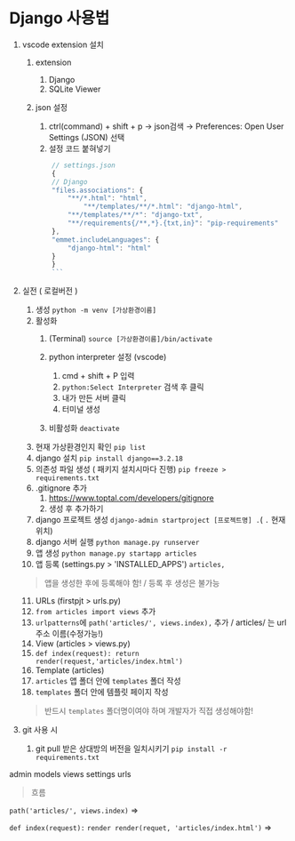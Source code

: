 # Django 사용법

1. vscode extension 설치

   1. extension 
      1. Django
      2. SQLite Viewer

   2. json 설정
      1.  ctrl(command) + shift + p → json검색 → Preferences: Open User Settings (JSON) 선택
      2. 설정 코드 붙혀넣기 
        ```jsx
            // settings.json
            {
            // Django
            "files.associations": {
                "**/*.html": "html",
                    "**/templates/**/*.html": "django-html",
                "**/templates/**/*": "django-txt",
                "**/requirements{/**,*}.{txt,in}": "pip-requirements"
            },
            "emmet.includeLanguages": {
                "django-html": "html"
            }
            }
            ```
2. 실전 ( 로컬버전 )
   1. 생성
   ``` python -m venv [가상환경이름] ```
   2. 활성화 
      1. (Terminal)
      ``` source [가상환경이름]/bin/activate ```
   
      2. python interpreter 설정 (vscode)
         1. cmd + shift + P 입력
         2. `python:Select Interpreter` 검색 후 클릭
         3. 내가 만든 서버 클릭
         4. 터미널 생성
      3. 비활성화
      ``` deactivate ```
   3. 현재 가상환경인지 확인
   ``` pip list ```
   4. django 설치
   ``` pip install django==3.2.18 ```
   5. 의존성 파일 생성 ( 패키지 설치시마다 진행)
   ``` pip freeze > requirements.txt ```
   6. .gitignore 추가
      1. https://www.toptal.com/developers/gitignore
      2. 생성 후 추가하기
   7.  django 프로젝트 생성
   ``` django-admin startproject [프로젝트명] . ```( `.` 현재위치)
   8.  django 서버 실행
   ``` python manage.py runserver ``` 
   9. 앱 생성
   ``` python manage.py startapp articles ```
   10. 앱 등록 (settings.py > 'INSTALLED_APPS')
   ``` articles, ```
   > 앱을 생성한 후에 등록해야 함! / 등록 후 생성은 불가능
   11. URLs (firstpjt > urls.py)
      1. `from articles import views` 추가
      2. `urlpatterns`에 `path('articles/', views.index),` 추가 / articles/ 는 url 주소 이름(수정가능!)
   12. View (articles > views.py)
      1. `def index(request):
            return render(request,'articles/index.html')`
   13. Template (articles)
      1.  `articles` 앱 폴더 안에 `templates` 폴더 작성
      2.  `templates` 폴더 안에 템플릿 페이지 작성
      > 반드시 `templates` 폴더명이여야 하며 개발자가 직접 생성해야함! 







3. git 사용 시
   1. git pull 받은 상대방의 버전을 일치시키기
   ``` pip install -r requirements.txt ```

admin
models
views
settings
urls


> 흐름

<URLs>

`path('articles/', views.index)` =>

<View>

`def index(request):`
   `render render(requet, 'articles/index.html')` =>

<Template>

`articles/templates/articles/index.html`




## MODEL 

1. 작성
> articles > models.py
``` py
class Article(models.Model):
    # 필드이름 = 데이터 타입(제약조건)
    title = models.CharField(max_length=10) # 길이제한 O
    content = models.TextField() # 길이제한 X
``` 

2. migration 생성
> 터미널
``` python manage.py makemigrations ```   



3. 전달
> 터미널 
``` python manage.py migrate ```


## ADMIN

1. 계정 생성
> 터미널
``` python manage.py createsupersuer ```
- admin
- `Enter`
- password
- repassword


> 확인용
`python manage.py showmigrations `

> 설계도 번역본 확인 
` python manage.py sqlmigrate articles 0001 `


> 초기화
- 만든 파일 다 삭제하면 됨



## 초기설정
- APP에 urls.py 추가하기
``` py
from django.urls import path
from . import views

app_name = 'todos'
urlpatterns = [
   path('', views.index, name='index') ,
]
```
- 기존 Projects에 urls.py 에 연결하기

```py
from django.urls import path, include

urlpatterns = [
   path('todos/', include('todos.urls')),
]
```

- views.py
```py
from .models import Todo

def index(request):
    todos = Todo.objects.all()
    context = {
        'todos' : todos , 
    }
    return render(request, 'todos/index.html', context)

```
- templates/todos 에 index.html 생성

### 조회

- views.py
```
from .models import Todo

def index(request):
   todo = Todo.objects.all()
   context = {
      'todos' : todos,
   }
   return render(request, 'todos/index.html', context)

```

- index.html
{% for article in articles %}
       <p>article : {{ article }} </p>
       <p>글 번호 :
            <a href="{% url 'articles:detail' article.pk %}">{{ article.pk }}</a>
        </p> 
       <p>article.content : {{ article.content}} </p> 
    {% endfor %}


## 추가경로

settings.py => TEMPLATES
'DIRS" : [기본 템플릿 경로 외에 추가 경로를 작성],
ex[ BASE_DIR / 'my_templates']


## QuerySet API 
> 터미널
``` pip install ipython django-extensions ```

> settings.py > INSTALLED_APP 
- ` 'django_extensions', ` 입력

- 업데이트 
``` pip freeze > requirements.txt ```


안될떄

<!-- 일단 pip list 명령 대신에 python -m pip list 명령을 실행해보시고, 그 결과를 비교해보시겠어요?

그리고 라이브러리 설치도 python -m pip install django-extensions 명령으로 설치하신 후에 manage.py 명령을 수행해보시겠어요? -->

python3 manage.py shell_plus
--ipython 이거 치고
아래꺼 치기
> 터미널 
``` python3 manage.py shell_plus ```

` article = Article() `

` article.title = 'title' ` title에 값 할당

` article.content = 'django!' ` content에 값 할당

` article.save() ` 저장하기

` Article.objects.all() ` 저장되었나 확인하기

- db가서 확인하기 


<!-- 한번에 쓰기 -->
` article = Article(title='second', content='django!') `

articles에 넣기
` articles = Article.objects.all() `


<!-- 다른 방법 -->
` Article.objects.create(title='third', content='django!') `



단일 데이터 조회

` article = Article.objects.get(pk=1) `

` Article.objects.filter(content='django!') `

특정 단어로 시작하는 것 조회

` Article.objects.filter(content__startswith='dj') `

특정 단어가 들어가는 것 조회

` Article.objects.filter(content__contains='!') `

지정한 숫자보다 높은 것 조회

` Article.onjects.filter(pk__gte=3)

- 수정

article = Article.objects.get(pk=1)

article.content = '수정할 내용

article.save()


- 삭제

article.delete()

반복문
```py 
for article in articles:
   print(article)
   print(article.id) id 조회 pk로 쳐도 조회 가능
```

전체 조회

단일객체 조회

- 생성


## FORM

- articles 앱에 forms.py 파일 생성
```py
from django import forms

class ArticleForm(forms.Form):
   title = forms.CharField(max_length=10)
   content = forms.CharField()
```

- form class 를 적용한 new 로직

```py
from .forms import ArticleForm

def new(request):
   form = ArticleForm()
   context = {
      'form' : form,
   }
   return render(request, 'articles/new.html', context)
```

- articles/new.html 에 form 적용

```py
{{ form }}

```
- p tag 적용한 form

```
{{ form.as_p }}
```

- 속성을 바꾸고 싶을 때
articles/forms.py

```

content = forms.CharField(widget=forms.Textarea)

```


## ModelForm ( DB에 저장 )

- ModelForm class 선언

articles/forms.py
```py
from django import forms
from .models import Article

class ArticleForm(forms.ModelForm):
   class Meta:
      model = Article
      fields = '__all__' ( 여기에 원하는 요소 넣을 수 있음)
      (ex_1)
      fields = ('title',) > title 만 나옴
      (ex_2)
      fields = ('title','content',)
      
      exclude = ('title',) > title 만 제외시킬수 있음
```


- ModelForm create 로직

articles/views.py
```py
from .forms import ArticleForm

def create(request):
   form = ArticleForm(request.POST)
   # 통과 했을 때
   if form.is_valid():
      article = form.save()
      return redirect('articles:detail', article.pk)
   # 통과하지 못했을 때
   context = {
      'form' : form,
   }
   return render(request, 'articles/new.html', context)
```

- edit 의 value 정해주기

articles/views
```py
def edit(request, pk):
   article = Article.objects.get(pk=pk)
   form = ArticleForm(instance=article)
   context = {
      'article': article,
      'form': form,
   }
   return render(request, 'articles/edit.html', context)

```


```py

def update(request,pk):
    article = Article.objects.get(pk=pk)
    if request.method == 'POST':
        form = ArticleForm(request.POST, instance=article)
        if form.is_valid():
            form.save()
            return redirect('articles:detail', article.pk)
    else:
        form = ArticleForm(instance=article)
    context = {
        'article': article,
        'form': form,
    }
    return render(request, 'articles/update.html', context)

```


- SAVE
articles/forms.py
```py
class ArticleForm(forms.ModelForm):
    title = forms.CharField(
        label='제목',
        widget=forms.TextInput(
            attrs={
                'class': 'my-title',
                'placeholder': '제목을 입력해주세요.'
            }
        )
    )
```


- NEW , CREATE 병합
articles/views.py
```py
def create(request):
    # HTTP requests method가 POST라면
    if request.method == 'POST':
        form = ArticleForm(request.POST)
        if form.is_valid():
            article = form.save()
            return redirect('articles:detail', article.pk)
    # POST가 아니라면
    else:
        form = ArticleForm()
    context = {
        'form': form,
    }
    return render(request, 'articles/new.html', context)
```

불필요해진 new url 제거

articles/views.py
```py
   path('new/') 삭제
```

코드 수정
articles/index.html
```html
<a href="{% url 'articles:create' %}">CREATE</a>
```
articles/create.html
```html
<h1>CREATE</h1>
<form action="{% url 'articles:create' %}" method="POST">
{% csrf_token %}
{{ form.as_p}}
</form>
```

articles/views.py
```py
def create(request):
   ...
   ...
   return render(request, 'articles/create.html', context)
```

결론 = create + new = create
      update + edit = update



## Cookie & Sessions

- 생성

accounts/urls.py
```py
from django.urls import path
from . import views

app_name = 'accounts'
urlpatterns = [

]
```

crud/urls.py
``` py
urlpatterns = [
   ...,
   path('accounts/', include('accounts.urls')),
]
```

accounts/models.py  
```py
from django.contrib.auth.models import AbstractUser

class User(AbstractUser):
   pass

```

settings.py
```py

AUTH_USER_MODEL = 'accounts.User' # 기본 값 'auth.User'
```

accounts/admin.py
```py
from django.contrib.auth.admin import UserAdmin
from .models import User

admin.site.register(User, UserAdmin)
```
> 주의
프로젝트 중간에 AUTH_USER_MODEL을 변경 할 수 없음

- 데이터베이스 초기화
1. articles/migtations/ 번호붙은 친구들 삭제
2. 데이터베이스 삭제 (db.sqlite3)

다시 생성
python manage.py makemigrations
python manage.py migrate


## LOGIN
<Cookie,Sessions 와 이어서 진행>

accounts/urls.py
```py
from django.urls import path
from . import views

app_name = 'accounts'
urlpatterns = [
   path('login/', views.login, name='login'),
]
```

accounts/views.py
```py
from django.contrib.auth.forms import AuthenticationForm

def login(request):
   if request.method == 'POST':
      form = AuthenticationForm(request, request.POST)
      if form.is_valid():
         auth_login(request, form.get_user())
         return redirect('articles:index')

   else:
      form = AuthenticationForm()
   context = {
      'form' : form,
   }
   return render(request, 'accounts/login.html', context)
```

templates/accounts/login.html
```html
  <h1>로그인</h1>
  <form action="{% url 'accounts:login' %}" method="POST">
    {% csrf_token %}
    {{ form.as_p }}
    <input type="submit">
  </form>
```

articles/index.html
```html
  <a href="{% url 'accounts:login' %}">Login</a>
```


## LOGOUT
accounts/urls.py
```py
    path('logout/', views.logout, name='logout'),
```

accounts/views.py
```py
from django.contrib.auth import logout as auth_logout

def logout(request):
    auth_logout(request)
    return redirect('articles:index')
```

articles/index.html
```html
  <form action="{% url 'accounts:logout' %}" method="POST">
    {% csrf_token %}
    <input type="submit" value="Logout">
  </form>
```

- 로그인 유저 정보 출력

articles/index.html
```html
  <h3>안녕하세요, {{ user }} 님!</h3>
```


## 회원가입

accounts/urls.py
```py
   path('login/', views.login, name='login'),
   path('logout/', views.login, name='logout'),
   path('signup/', views.signup, name='signup'),

```

accounts/forms.py 생성
```py
from django.contrib.auth.forms import UserCreationForm
from django.contrib.auth import get_user_model

class CustomUserCreationForm(UserCreationForm):
   class Meta(UserCreationForm.Meta):
      model = get_user_model()

```

accounts/views.py
```py
from django.contrib.auth.forms import AuthenticationForm, UserCreationForm
from .forms import CustomUserCreationForm 

def signup(request):
   if request.method == 'POST':
      form = CustomUserCreationForm(request.POST)
      if form.is_valid():
         form.save()
         # 만약 회원가입 후 로그인까지 진행하려면
         user = form.save()
         auth_login(request, user)
         return redirect('articles:index')
   else:
      form = CustomUserCreationForm()
   context = {
      'form' : form,
   }
   return render(request, 'accounts/signup.html', context)
```

accounts/signup.html 생성
```html
<form action="{% url 'accounts:signup'%}"  method="POST">
   {% csrf_token %}
   {{form.as_p}}
   <input type="submit">
</form>
```
> migrate 한번 해주기


## 회원 탈퇴

accounts/urls.py
```py
   path('delete/', views.delete, name='delete'),
```

accounts/views.py
```py
def delete(request):
   # 유저 삭제
   request.user.delete()
   # 세션 삭제 ( 필수 아님 )
   auth_logout(request)
   return redirect('articles:index')
```

articles/index.html
```html
<form action="{% url 'accounts:delete' %}" method="POST">
  {% csrf_token %}
  <input type="submit" value="회원탈퇴">
</form>

```



## 회원정보 수정

accounts/forms.py
```py
from django.contrib.auth.forms import UserCreationForm, UserChangeForm

class CustomUserChangeForm(UserChangeForm):
   class Meta(UserChangeForm.Meta):
      model = get_user_model()
      fields = ('email','first_name','last_name',)
```   

accounts/urls.py
```py
   path('update/', views.update, name='update')
```

accounts/views.py
```py
from .forms import CustomUserCreationForm, CustomUserChangeForm

def update(request):
   if request.method == 'POST':
      form = CustomUserChangeForm(request.POST, instance=request.user) # 수정엔 instance가 들어감
      if form.is_valid():
         form.save()
         return redirect('articles:index')
   else:
      form = CustomUserChangeForm(instance=request.user)
   context = {
      'form' : form,
   }
   return render(request, 'accounts/update.html', context)
```

accounts/update.html
```html
<form action="{% url 'accounts:update' %}" method="POST">
  {% csrf_token %}
  {{ form.as_p}}
  <input type="submit">
</form>

```


## 비밀번호 변경

accounts/urls.py
```py
   path('password/', views.change_password, name='change_password'),
```

accounts/views.py
```py
from django.contrib.auth.forms import AuthenticationForm, PasswordChangeForm
from django.contrib.auth import update_session_auth_hash


def change_password(request):
   if request.method == 'POST':
      form = PasswordChangeForm(request.user, request.POST)
      if form.is_valid():
         user = form.save()
         # 비밀번호 변경시 세션 무효화 방지
         update_session_auth_hash(request, user)
         return redirect('articles:index')
   else:
      form = PasswordChangeForm(request.user) # request.user 필수로 넣기
   context = {
      'form': form,
   }
   return render(request, 'accounts/change_password.html', context)

```

accounts/change_password.html 생성
```html
<form action="{% url 'accounts:change_password' %}" method="POST">
  {% csrf_token %}
  {{ form.as_p}}
  <input type="submit">
</form>
```





## 비로그인 , 로그인 화면 다르게 나타내기

articles/index.html
```html
  {% if request.user.is_authenticated %}
    <h3>안녕하세요, {{ user }} 님!</h3>
    <form action="{% url 'accounts:logout' %}" method="POST">
      {% csrf_token %}
      <input type="submit" value="Logout">
    </form>
    <form action="{% url 'accounts:delete' %}" method="POST">
      {% csrf_token %}
      <input type="submit" value="회원탈퇴">
    </form>
    <a href="{% url 'accounts:update' %}">회원정보수정</a>
  {% else %}
    <a href="{% url 'accounts:login' %}">Login</a>
    <a href="{% url 'accounts:signup' %}">Signup</a>
  {% endif %}
```

accounts/views.py
```py
def login(request):
    if request.user.is_authenticated:
        return redirect('articles:index')

    if request.method == 'POST':
        form = AuthenticationForm(request, request.POST)
        if form.is_valid():
            auth_login(request, form.get_user())
            return redirect('articles:index')
    else:
        form = AuthenticationForm()
    context = {
        'form': form,
    }
    return render(request, 'accounts/login.html', context)


def signup(request):
    if request.user.is_authenticated:
        return redirect('articles:index')
    
    if request.method == 'POST':
        form = CustomUserCreationForm(request.POST)
        if form.is_valid():
            form.save()
            return redirect('articles:index')
    else:
        form = CustomUserCreationForm()
    context = {
        'form': form,
    }
    return render(request, 'accounts/signup.html', context)

```


## 데코레이터
- 로그인 된 사용자만 쓸 수 있도록
articles/views.py
```py
from django.contrib.auth.decorators import login_required

@login_required
def create(request):
    if request.method == 'POST':
        form = ArticleForm(request.POST)
        if form.is_valid():
            article = form.save()
            return redirect('articles:detail', article.pk)
    else:
        form = ArticleForm()
    context = {
        'form': form,
    }
    return render(request, 'articles/new.html', context)


@login_required
def delete(request, artilce_pk):
    # 삭제할 데이터 조회
    article = Article.objects.get(pk=artilce_pk)

    # 조회한 데이터 삭제(DELETE)
    article.delete()

    # 전체 조회 페이지 이동
    return redirect('articles:index')


@login_required
def update(request, article_pk):
    article = Article.objects.get(pk=article_pk)
    if request.method == 'POST':
        form = ArticleForm(request.POST, instance=article)
        if form.is_valid():
            form.save()
            return redirect('articles:detail', article.pk)
    else:
        form = ArticleForm(instance=article)
    context = {
        'article': article,
        'form': form,
    }
    return render(request, 'articles/edit.html', context)
```


accounts/views.py
```py
from django.contrib.auth.decorators import login_required

@login_required
def logout(request):
    auth_logout(request)
    return redirect('articles:index')

@login_required
def delete(request):
    # print(dir(request.user))
    request.user.delete()
    return redirect('articles:index')

@login_required
def update(request):
    if request.method == 'POST':
        form = CustomUserChangeForm(request.POST, instance=request.user)
        if form.is_valid():
            form.save()
            return redirect('articles:index')
    else:
        form = CustomUserChangeForm(instance=request.user)
    context = {
        'form': form,
    }
    return render(request, 'accounts/update.html', context)


@login_required
def change_password(request):
    if request.method == 'POST':
        form = PasswordChangeForm(request.user, request.POST)
        if form.is_valid():
            user = form.save()
            # 비밀번호 변경시 세션 무효화 방지
            update_session_auth_hash(request, user)
            return redirect('articles:index')
    else:
        form = PasswordChangeForm(request.user)
    context = {
        'form': form,
    }
    return render(request, 'accounts/change_password.html', context)

```


<!-- 이미지 넣기 -->
## static

- 파일 생성
articles/static 생성
static/articles 생성


- articles에 png 넣기

python manage.py migrate

- articles/index.html
```html
<body>
   <img src="{% static 'articles/sample-1.png' %}" alt="img">
</body>
```

crud/settings.py
```py
   STATICFILES_DIRS = [
      BASE_DIR / 'static',
   ]
```

- static 폴더 생성
- static 폴더에 png 넣기

articles/index.html
```html
<body>
   <img src="{% static 'sample-2.png' %}" alt="img">
</body>
```

- stylesheet 만들기
static/articles/ style.css 생성

```css
h1 {
   color: red;
}
```

- articles/index.html
```html
<head>
   <link rel="stylesheet" href="{% static 'articles/style.css' %}">
</head>
```


## media
crud/settings.py
```py
   MEDIA_ROOT = BASE_DIR / 'media'

   MEDIA_URL = '/media/'
```


crud/urls.py
```py
from django.conf import settings
from django.conf.urls.static import static

urlpatterns = [
   ...,
   ...,
] + static(settings.MEDIA_URL, document_root=settings.MEDIA_ROOT)

```

articles/models.py
```py
   # MEDIA_ROOT 이후의 추가 경로를 설정 => upload_to
   image = models.ImageField(blank=True, upload_to='%Y/%m/%d')
```

terminal 
` pip install Pillow `

` pip freeze > requirements.txt `

` python manage.py makemigrations `

` python manage.py migrate `


articles/views.py
```py
def create(request):
    if request.method == 'POST':
        # print(request.FILES) 추가
        form = ArticleForm(request.POST, request.FILES)
        if form.is_valid():
            article = form.save()
            return redirect('articles:detail', article.pk)
    else:
        form = ArticleForm()
    context = {
        'form': form,
    }
    return render(request, 'articles/create.html', context)
```


articles/detail.html
```html
<!-- 맨 위에 추가 -->
{% load static %}

   {% if article.image %}
      <img src="{{ article.image.url }}" alt="IMAGE">
   {% else %}
      <img src="{% static 'articles/no-image.png' %}" alt="no-img">
   {% endif %}
```

articles/update.html
```html
  <form action="{% url 'articles:update' article.pk %}" method="POST" enctype="multipart/form-data">
   <!-- enctype="multipart/form-data" -->

```

articles/views.py
def update
```py
   form = ArticleForm(request.POST, request.FILES, instance=article)
```


















<!-- https://www.notion.so/hg-edu/Django-4755b2b2fe6f4292959e9940f37f59b2?pvs=4

https://www.notion.so/hg-edu/Python-8a38c543b50a4eb7a796cbe9a2358e86?pvs=4

https://www.notion.so/hg-edu/Python-8f920eeebb99493fade86371c290ef19?pvs=4

https://www.notion.so/hg-edu/django-shell_plus-81da033a453842c2b816c7987cb16ad8?pvs=4
1

1. python -m venv venv
2. source venv/bin/activate
3. pip install django==3.2.18
4. pip freeze > requirements.txt
5. .gitignore
6. git init
7. django-admin startproject firstpjt.

python manage.py runserver

 -->
